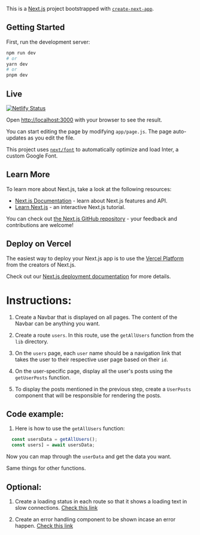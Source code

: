 This is a [Next.js](https://nextjs.org/) project bootstrapped with [`create-next-app`](https://github.com/vercel/next.js/tree/canary/packages/create-next-app).

## Getting Started

First, run the development server:

```bash
npm run dev
# or
yarn dev
# or
pnpm dev
```
## Live

[![Netlify Status](https://api.netlify.com/api/v1/badges/a1ce57b1-b33a-4651-969d-ff0b9af8c7f7/deploy-status)](https://next-routing-recoded.netlify.app/)


Open [http://localhost:3000](http://localhost:3000) with your browser to see the result.

You can start editing the page by modifying `app/page.js`. The page auto-updates as you edit the file.

This project uses [`next/font`](https://nextjs.org/docs/basic-features/font-optimization) to automatically optimize and load Inter, a custom Google Font.

## Learn More

To learn more about Next.js, take a look at the following resources:

- [Next.js Documentation](https://nextjs.org/docs) - learn about Next.js features and API.
- [Learn Next.js](https://nextjs.org/learn) - an interactive Next.js tutorial.

You can check out [the Next.js GitHub repository](https://github.com/vercel/next.js/) - your feedback and contributions are welcome!

## Deploy on Vercel

The easiest way to deploy your Next.js app is to use the [Vercel Platform](https://vercel.com/new?utm_medium=default-template&filter=next.js&utm_source=create-next-app&utm_campaign=create-next-app-readme) from the creators of Next.js.

Check out our [Next.js deployment documentation](https://nextjs.org/docs/deployment) for more details.

# Instructions:

1. Create a Navbar that is displayed on all pages. The content of the Navbar can be anything you want.

2. Create a route `users`. In this route, use the `getAllUsers` function from the `lib` directory.

3. On the `users` page, each `user` name should be a navigation link that takes the user to their respective user page based on their `id`.

4. On the user-specific page, display all the user's posts using the `getUserPosts` function.

5. To display the posts mentioned in the previous step, create a `UserPosts` component that will be responsible for rendering the posts.

## Code example:

1. Here is how to use the `getAllUsers` function:

```jsx
  const usersData = getAllUsers();
  const users] = await usersData;
```

Now you can map through the `userData` and get the data you want.

Same things for other functions.

## Optional:

1. Create a loading status in each route so that it shows a loading text in slow connections. [Check this link](https://nextjs.org/docs/app/building-your-application/routing/loading-ui-and-streaming)

2. Create an error handling component to be shown incase an error happen. [Check this link](https://nextjs.org/docs/app/building-your-application/routing/error-handling)
